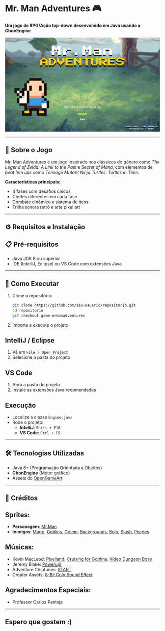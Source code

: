 # Mr. Man Adventures 🎮  

**Um jogo de RPG/Ação top-down desenvolvido em Java usando a ChonEngine**  

![Menu do Jogo](course/img/MenuImg.jpg)  

---

## 📖 Sobre o Jogo  
Mr. Man Adventures é um jogo inspirado nos clássicos do gênero como *The Legend of Zelda: A Link to the Past* e *Secret of Mana*, com elementos de *beat 'em ups* como *Teenage Mutant Ninja Turtles: Turtles in Time*.  

**Características principais:**  
- 4 fases com desafios únicos  
- Chefes diferentes em cada fase  
- Combate dinâmico e sistema de itens  
- Trilha sonora retrô e arte pixel art  

---

## ⚙️ Requisitos e Instalação  

## 📋 Pré-requisitos  
- Java JDK 8 ou superior  
- IDE (IntelliJ, Eclipse) ou VS Code com extensões Java  

---

## 🚀 Como Executar  
1. Clone o repositório:  
   ```bash
   git clone https://github.com/seu-usuario/repositorio.git
   cd repositorio
   git checkout game-mrmanadventures
   ```
2. Importe e execute o projeto 
  ## IntelliJ / Eclipse
  1. Vá em `File > Open Project`
  2. Selecione a pasta do projeto

  ## VS Code
  1. Abra a pasta do projeto
  2. Instale as extensões Java recomendadas
  
  ## Execução
  - Localize a classe `Engine.java`
  - Rode o projeto:
    - **IntelliJ**: `Shift + F10`
    - **VS Code**: `Ctrl + F5`
   
---

## 🛠️ Tecnologias Utilizadas

- Java 8+ (Programação Orientada a Objetos)
- **ChonEngine** (Motor gráfico)
- Assets do [OpenGameArt](https://opengameart.org/)

---

## 📜 Créditos

## Sprites:
- **Personagem**: [Mr.Man](https://opengameart.org/content/classic-hero)
- **Inimigos**: [Mago](https://opengameart.org/content/mr-necromancer-man-animated), [Goblins](https://opengameart.org/content/lpc-goblin), [Golem](https://opengameart.org/content/lpc-golem), [Backgrounds](https://opengameart.org/content/backgrounds-3), [Bolo](https://opengameart.org/content/cake-32x32), [Slash](https://opengameart.org/content/weapon-slash-effect), [Poções](https://opengameart.org/content/shiny-rpg-potions-16x16)

## Músicas:
- Kevin MacLeod: [Pixelland](https://www.youtube.com/watch?v=HUCjaaQR6cs), [Cruising for Goblins](https://www.youtube.com/watch?v=HruhkxJHz2U&list=PLbb_NncyMIqtFkRVdRZDpsFFWusa5cCw6&index=17), [Video Dungeon Boss](https://www.youtube.com/watch?v=geT22uolrcY&list=PLbb_NncyMIqtFkRVdRZDpsFFWusa5cCw6&index=7)
- Jeremy Blake: [Powerup!](https://www.youtube.com/watch?v=l7SwiFWOQqM)
- Adventure Chiptunes: [START](https://www.youtube.com/watch?v=7NBFP0od1ws&list=RD7NBFP0od1ws&start_radio=1)
- Creator Assets: [8-Bit Coin Sound Effect](https://www.youtube.com/watch?v=5v20ztxGvQ0)

## Agradecimentos Especiais:
- Professor Carlos Pantoja

---

## Espero que gostem :)
